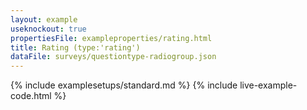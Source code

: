```yaml
---
layout: example
useknockout: true
propertiesFile: exampleproperties/rating.html
title: Rating (type:'rating')
dataFile: surveys/questiontype-radiogroup.json
---
```


{% include examplesetups/standard.md %}
{% include live-example-code.html %}
